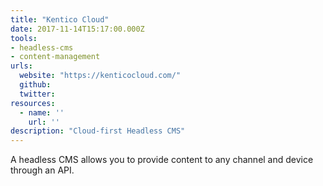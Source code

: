 ```yaml
---
title: "Kentico Cloud"
date: 2017-11-14T15:17:00.000Z
tools:
- headless-cms
- content-management
urls:
  website: "https://kenticocloud.com/"
  github:
  twitter:
resources:
  - name: ''
    url: ''
description: "Cloud-first Headless CMS"
---
```

A headless CMS allows you to provide content to any channel and device through an API.
